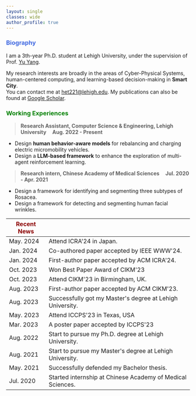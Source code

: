 ```yaml
---
layout: single
classes: wide
author_profile: true
---
```


[//]: # (<span lang="zh-cn">)

[//]: # (            <font size="5" face="Times New Roman"><b>Hua Yan </b>)

[//]: # (            </font><font size="4" face="华文行楷">画</font><b>)

[//]: # (<font size="4" face="Times New Roman">&nbsp;&nbsp;)

[//]: # (            </font><font size="4" face="Times New Roman">&nbsp;&nbsp;&nbsp;&nbsp;)

[//]: # (<br></font></b></span>)

[//]: # (**Biography**)
### <span style="color:royalBlue;font-weight:bold">Biography</span>

I am a 3th-year Ph.D. student at Lehigh University, under the supervision of Prof. [Yu Yang](https://scholar.google.com/citations?user=gfDfZqAAAAAJ&hl=zh-CN).

My research interests are broadly in the areas of Cyber-Physical Systems, human-centered computing, and learning-based decision-making in **Smart City**.<br>You can contact me at het221@lehigh.edu.
My publications can also be found at [Google Scholar](https://scholar.google.com/citations?user=gRaTY3UAAAAJ&hl=en&oi=ao). 

[//]: # (**Working Experiences** )
### <span style="color:green;font-weight:bold">Working Experiences</span>

> **Research Assistant, Computer Science & Engineering, Lehigh University    &nbsp;&nbsp;&nbsp;       Aug. 2022 - Present**
 * Design **human behavior-aware models** for rebalancing and charging electric micromobility vehicles.
 * Design a **LLM-based framework** to enhance the exploration of multi-agent reinforcement learning. 

> **Research intern, Chinese Academy of Medical Sciences    &nbsp;&nbsp;&nbsp;       Jul. 2020 - Apr. 2021**
  * Design a framework for identifying and segmenting three subtypes of Rosacea.
  * Design a framework for detecting and segmenting human facial wrinkles.



| <span style="color:DarkRed;font-weight:bold">Recent News</span> |                                                                                                                                            |
|-----------------------------------------------------------------|--------------------------------------------------------------------------------------------------------------------------------------------|
| May. 2024                                                       | Attend ICRA'24 in Japan. 
| Jan. 2024                                                       | Co-authored paper accepted by IEEE WWW'24.          
| Jan. 2024                                                       | First-author paper accepted by ACM ICRA'24.
| Oct. 2023                                                       | Won Best Paper Award of CIKM'23
| Oct. 2023                                                       | Attend CIKM'23 in Birmingham, UK.
| Aug. 2023                                                       | First-author paper accepted by ACM CIKM'23.
| Aug. 2023                                                       | Successfully got my Master's degree at Lehigh University.
| May. 2023                                                       | Attend ICCPS'23 in Texas, USA
| Mar. 2023                                                       | A poster paper accepted by ICCPS'23
| Aug. 2022                                                       | Start to pursue my Ph.D. degree at Lehigh University.
| Aug. 2021                                                       | Start to pursue my Master's degree at Lehigh University.
| May. 2021                                                       | Successfully defended my Bachelor thesis.
| Jul. 2020                                                       | Started internship at Chinese Academy of Medical Sciences.                                                                       |


 <script type='text/javascript' id='clustrmaps' src='//cdn.clustrmaps.com/map_v2.js?cl=ffffff&w=253&t=m&d=EQYPlw5lDg15RcgG0z_hUteyGtKKwFr6VRGHCriccuo'></script>
